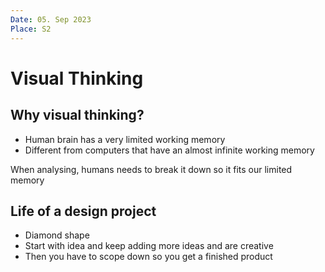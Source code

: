 ```yaml
---
Date: 05. Sep 2023
Place: S2
---
```


# Visual Thinking

## Why visual thinking?

- Human brain has a very limited working memory
- Different from computers that have an almost infinite working memory

When analysing, humans needs to break it down so it fits our limited memory

## Life of a design project

- Diamond shape
- Start with idea and keep adding more ideas and are creative
- Then you have to scope down so you get a finished product